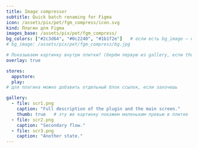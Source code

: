 ```yaml
---
title: Image compressor
subtitle: Quick batch renaming for Figma
icon: /assets/pix/pet/fgm_compress/icon.svg
kind: Плагин для Figma
images_base: /assets/pix/pet/fgm_compress/
bg_colors: ["#2c3d64", "#0c2240", "#1b1f2e"]   # если есть bg_image — не нужно
# bg_image: /assets/pix/pet/fgm_compress/bg.jpg

# Показываем картинку внутри плитки? (берём первую из gallery, если thumb:true)
overlay: true

stores:
  appstore:
  play:
# для плагина можно добавить отдельный блок ссылок, если захочешь

gallery:
  - file: scr1.png
    caption: "Full description of the plugin and the main screen."
    thumb: true   # эту же картинку покажем маленьким превью в плитке
  - file: scr2.png
    caption: "Secondary flow."
  - file: scr3.png
    caption: "Another state."
---
```


